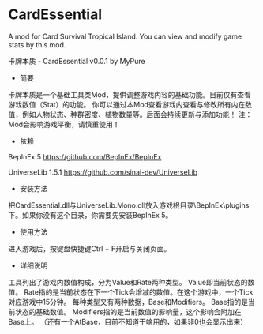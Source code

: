 # CardEssential
A mod for Card Survival Tropical Island. You can view and modify game stats by this mod.

卡牌本质 - CardEssential v0.0.1 by MyPure

- 简要

卡牌本质是一个基础工具类Mod，提供调整游戏内容的基础功能。目前仅有查看游戏数值（Stat）的功能。
你可以通过本Mod查看游戏内查看与修改所有内在数值，例如人物状态、种群密度、植物数量等。后面会持续更新与添加功能！
注：Mod会影响游戏平衡，请慎重使用！

- 依赖

BepInEx 5
https://github.com/BepInEx/BepInEx

UniverseLib 1.5.1
https://github.com/sinai-dev/UniverseLib

- 安装方法

把CardEssential.dll与UniverseLib.Mono.dll放入游戏根目录\BepInEx\plugins下。如果你没有这个目录，你需要先安装BepInEx 5。

- 使用方法

进入游戏后，按键盘快捷键Ctrl + F开启与关闭页面。

- 详细说明

工具列出了游戏内数值构成，分为Value和Rate两种类型。
Value即当前状态的数值。
Rate指的是当前状态在下一个Tick会增减的数值。在这个游戏中，一个Tick对应游戏中15分钟。
每种类型又有两种数据，Base和Modifiers。
Base指的是当前状态的基础数值。
Modifiers指的是当前数值的影响量，这个影响会附加在Base上。
（还有一个AtBase，目前不知道干啥用的，如果非0也会显示出来）
